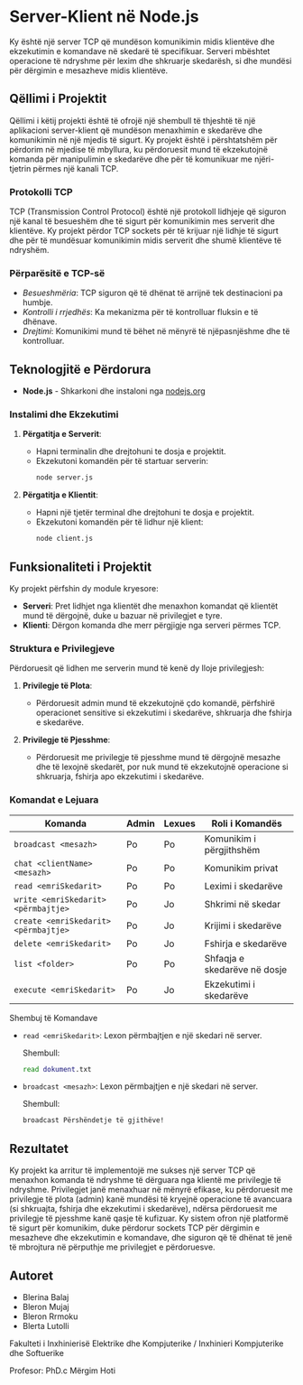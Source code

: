 # Server-Klient në Node.js

Ky është një server TCP që mundëson komunikimin midis klientëve dhe ekzekutimin e komandave në skedarë të specifikuar. Serveri mbështet operacione të ndryshme për lexim dhe shkruarje skedarësh, si dhe mundësi për dërgimin e mesazheve midis klientëve.

## Qëllimi i Projektit

Qëllimi i këtij projekti është të ofrojë një shembull të thjeshtë të një aplikacioni server-klient që mundëson menaxhimin e skedarëve dhe komunikimin në një mjedis të sigurt. Ky projekt është i përshtatshëm për përdorim në mjedise të mbyllura, ku përdoruesit mund të ekzekutojnë komanda për manipulimin e skedarëve dhe për të komunikuar me njëri-tjetrin përmes një kanali TCP.

### Protokolli TCP

TCP (Transmission Control Protocol) është një protokoll lidhjeje që siguron një kanal të besueshëm dhe të sigurt për komunikimin mes serverit dhe klientëve. Ky projekt përdor TCP sockets për të krijuar një lidhje të sigurt dhe për të mundësuar komunikimin midis serverit dhe shumë klientëve të ndryshëm.

### Përparësitë e TCP-së
- *Besueshmëria*: TCP siguron që të dhënat të arrijnë tek destinacioni pa humbje.
- *Kontrolli i rrjedhës*: Ka mekanizma për të kontrolluar fluksin e të dhënave.
- *Drejtimi*: Komunikimi mund të bëhet në mënyrë të njëpasnjëshme dhe të kontrolluar.

## Teknologjitë e Përdorura

- **Node.js** - Shkarkoni dhe instaloni nga [nodejs.org](https://nodejs.org/)

### Instalimi dhe Ekzekutimi

1. **Përgatitja e Serverit**:
   - Hapni terminalin dhe drejtohuni te dosja e projektit.
   - Ekzekutoni komandën për të startuar serverin:
     ```bash
     node server.js
     ```

2. **Përgatitja e Klientit**:
   - Hapni një tjetër terminal dhe drejtohuni te dosja e projektit.
   - Ekzekutoni komandën për të lidhur një klient:
     ```bash
     node client.js
     ```

## Funksionaliteti i Projektit

Ky projekt përfshin dy module kryesore:

- **Serveri**: Pret lidhjet nga klientët dhe menaxhon komandat që klientët mund të dërgojnë, duke u bazuar në privilegjet e tyre.
- **Klienti**: Dërgon komanda dhe merr përgjigje nga serveri përmes TCP.

### Struktura e Privilegjeve

Përdoruesit që lidhen me serverin mund të kenë dy lloje privilegjesh:

1. **Privilegje të Plota**:

   - Përdoruesit admin mund të ekzekutojnë çdo komandë, përfshirë operacionet sensitive si ekzekutimi i skedarëve, shkruarja dhe fshirja e skedarëve.

2. **Privilegje të Pjesshme**:

   - Përdoruesit me privilegje të pjesshme mund të dërgojnë mesazhe dhe të lexojnë skedarët, por nuk mund të ekzekutojnë operacione si shkruarja, fshirja apo ekzekutimi i skedarëve.

### Komandat e Lejuara

| Komanda                             | Admin | Lexues | Roli i Komandës              |
|-------------------------------------|-------|--------|------------------------------|
| `broadcast <mesazh>`                | Po    | Po     | Komunikim i përgjithshëm     |
| `chat <clientName> <mesazh>`        | Po    | Po     | Komunikim privat             |
| `read <emriSkedarit>`               | Po    | Po     | Leximi i skedarëve           |
| `write <emriSkedarit> <përmbajtje>` | Po    | Jo     | Shkrimi në skedar            |
| `create <emriSkedarit> <përmbajtje>`| Po    | Jo     | Krijimi i skedarëve          |
| `delete <emriSkedarit>`             | Po    | Jo     | Fshirja e skedarëve          |
| `list <folder>`                     | Po    | Po     | Shfaqja e skedarëve në dosje |
| `execute <emriSkedarit>`            | Po    | Jo     | Ekzekutimi i skedarëve       |

Shembuj të Komandave

- `read <emriSkedarit>`: Lexon përmbajtjen e një skedari në server.
  
  Shembull:
  ```bash
  read dokument.txt


- `broadcast <mesazh>`: Lexon përmbajtjen e një skedari në server.
  
  Shembull:
  ```bash
  broadcast Përshëndetje të gjithëve!

## Rezultatet

Ky projekt ka arritur të implementojë me sukses një server TCP që menaxhon komanda të ndryshme të dërguara nga klientë me privilegje të ndryshme. Privilegjet janë menaxhuar në mënyrë efikase, ku përdoruesit me privilegje të plota (admin) kanë mundësi të kryejnë operacione të avancuara (si shkruajta, fshirja dhe ekzekutimi i skedarëve), ndërsa përdoruesit me privilegje të pjesshme kanë qasje të kufizuar. Ky sistem ofron një platformë të sigurt për komunikim, duke përdorur sockets TCP për dërgimin e mesazheve dhe ekzekutimin e komandave, dhe siguron që të dhënat të jenë të mbrojtura në përputhje me privilegjet e përdoruesve.

## Autoret
+ Blerina Balaj
+ Bleron Mujaj	
+ Bleron Rrmoku	
+ Blerta Lutolli

Fakulteti i Inxhinierisë Elektrike dhe Kompjuterike / Inxhinieri Kompjuterike dhe Softuerike

Profesor: PhD.c Mërgim Hoti
